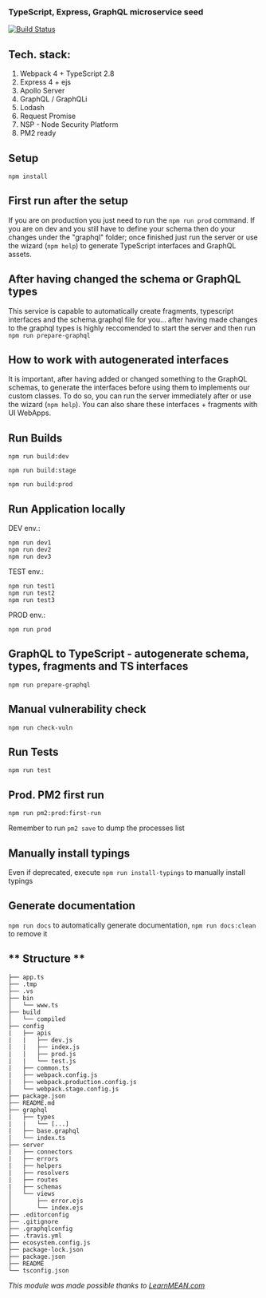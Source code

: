 ### TypeScript, Express, GraphQL microservice seed

[![Build Status](https://travis-ci.org/marcellobarile/typescript-express-graphql-seed.svg?branch=master)](https://travis-ci.org/marcellobarile/typescript-express-graphql-seed)

**Tech. stack:**
---
1. Webpack 4 + TypeScript 2.8
2. Express 4 + ejs
3. Apollo Server
4. GraphQL / GraphQLi
6. Lodash
7. Request Promise
5. NSP - Node Security Platform
6. PM2 ready

**Setup**
---
```
npm install
```

**First run after the setup**
---
If you are on production you just need to run the `npm run prod` command.
If you are on dev and you still have to define your schema then do your changes under the "graphql" folder;
once finished just run the server or use the wizard (```npm help```) to generate TypeScript interfaces and GraphQL assets.

**After having changed the schema or GraphQL types**
---
This service is capable to automatically create fragments, typescript interfaces and the schema.graphql file for you...
after having made changes to the graphql types is highly reccomended to start the server and then run ```npm run prepare-graphql```

**How to work with autogenerated interfaces**
---
It is important, after having added or changed something to the GraphQL schemas, to generate the interfaces before using them to implements
our custom classes. To do so, you can run the server immediately after or use the wizard (```npm help```).
You can also share these interfaces + fragments with UI WebApps.

**Run Builds**
---
```
npm run build:dev
```
```
npm run build:stage
```
```
npm run build:prod
```

**Run Application locally**
---
DEV env.:
```
npm run dev1
npm run dev2
npm run dev3
```

TEST env.:
```
npm run test1
npm run test2
npm run test3
```

PROD env.:
```
npm run prod
```

**GraphQL to TypeScript - autogenerate schema, types, fragments and TS interfaces**
---
```
npm run prepare-graphql
```

**Manual vulnerability check**
---
```
npm run check-vuln
```

**Run Tests**
---
```
npm run test
```

**Prod. PM2 first run**
---
```
npm run pm2:prod:first-run
```
Remember to run `pm2 save` to dump the processes list

**Manually install typings**
---
Even if deprecated, execute ```npm run install-typings``` to manually install typings

**Generate documentation**
---
```npm run docs``` to automatically generate documentation, ```npm run docs:clean``` to remove it

** Structure **
---
```
├── app.ts
├── .tmp
├── .vs
├── bin
│   └── www.ts
├── build
│   └── compiled
├── config
|   ├── apis
|   |   ├── dev.js
|   |   ├── index.js
|   |   ├── prod.js
|   |   └── test.js
|   ├── common.ts
|   ├── webpack.config.js
|   ├── webpack.production.config.js
│   └── webpack.stage.config.js
├── package.json
├── README.md
├── graphql
|   ├── types
|   |   └── [...]
|   ├── base.graphql
|   └── index.ts
├── server
|   ├── connectors
|   ├── errors
|   ├── helpers
|   ├── resolvers
|   ├── routes
|   ├── schemas
│   └── views
│       ├── error.ejs
│       └── index.ejs
├── .editorconfig
├── .gitignore
├── .graphqlconfig
├── .travis.yml
├── ecosystem.config.js
├── package-lock.json
├── package.json
├── README
└── tsconfig.json
```

*This module was made possible thanks to [LearnMEAN.com](https://www.learnmean.com/)*
